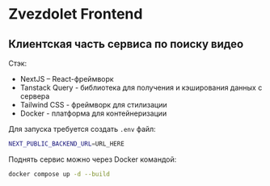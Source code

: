 # Zvezdolet Frontend

## Клиентская часть сервиса по поиску видео

Стэк:

- NextJS – React-фреймворк
- Tanstack Query - библиотека для получения и кэширования данных с сервера
- Tailwind CSS - фреймворк для стилизации
- Docker - платформа для контейнеризации

Для запуска требуется создать `.env` файл:

```sh
NEXT_PUBLIC_BACKEND_URL=URL_HERE
```

Поднять сервис можно через Docker командой:

```sh
docker compose up -d --build
```
